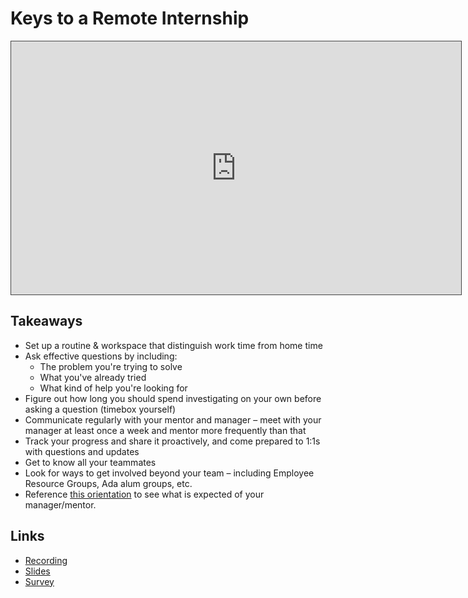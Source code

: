 # Keys to a Remote Internship

<iframe src="https://adaacademy.hosted.panopto.com/Panopto/Pages/Embed.aspx?id=3ff5a99d-cfa5-4803-8041-ace200043ceb&autoplay=false&offerviewer=true&showtitle=true&showbrand=false&start=0&interactivity=all" height="405" width="720" style="border: 1px solid #464646;" allowfullscreen allow="autoplay"></iframe>

## Takeaways
- Set up a routine & workspace that distinguish work time from home time
- Ask effective questions by including:
  * The problem you're trying to solve
  * What you've already tried
  * What kind of help you're looking for
- Figure out how long you should spend investigating on your own before asking a question (timebox yourself)
- Communicate regularly with your mentor and manager – meet with your manager at least once a week and mentor more frequently than that
- Track your progress and share it proactively, and come prepared to 1:1s with questions and updates
- Get to know all your teammates
- Look for ways to get involved beyond your team – including Employee Resource Groups, Ada alum groups, etc.
- Reference [this orientation](https://docs.google.com/presentation/d/1MAwx0hoLY3d2OUa76xwjdqecv_RNcwIMdLiOIXTABhc/edit) to see what is expected of your manager/mentor.  


## Links
- [Recording](https://adaacademy.hosted.panopto.com/Panopto/Pages/Viewer.aspx?id=3ff5a99d-cfa5-4803-8041-ace200043ceb)
- [Slides](https://docs.google.com/presentation/d/1DPu6OTiDcBlr49541fUB3JItxbgOz21Obh5y3VRMP50/edit#slide=id.g8b49b131a0_0_0)
- [Survey](https://docs.google.com/forms/d/e/1FAIpQLSe2gi4oVBEkVEOUQm2zCnFudDHN258Q2KoBNGBX2g6KpdA2PA/viewform?usp=sf_link)
